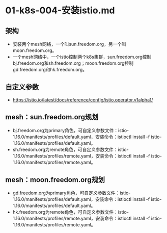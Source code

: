 # 01-k8s-004-安装istio.md

## 架构
- 安装两个mesh网络，一个叫sun.freedom.org，另一个叫moon.freedom.org。
- 一个mesh网络中，一个istio控制两个k8s集群，sun.freedom.org控制bj.freedom.org和sh.freedom.org；moon.freedom.org控制gd.freedom.org和hk.freedom.org。

## 自定义参数
- https://istio.io/latest/docs/reference/config/istio.operator.v1alpha1/

## mesh：sun.freedom.org规划
- bj.freedom.org为primary角色，可自定义参数文件：istio-1.16.0/manifests/profiles/default.yaml，安装命令：istioctl install -f istio-1.16.0/manifests/profiles/default.yaml。
- sh.freedom.org为remote角色，可自定义参数文件：istio-1.16.0/manifests/profiles/remote.yaml，安装命令：istioctl install -f istio-1.16.0/manifests/profiles/remote.yaml。

## mesh：moon.freedom.org规划
- gd.freedom.org为primary角色，可自定义参数文件：istio-1.16.0/manifests/profiles/default.yaml，安装命令：istioctl install -f istio-1.16.0/manifests/profiles/default.yaml。
- hk.freedom.org为remote角色，可自定义参数文件：istio-1.16.0/manifests/profiles/remote.yaml，安装命令：istioctl install -f istio-1.16.0/manifests/profiles/remote.yaml。